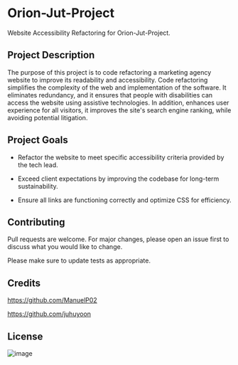 # Orion-Jut-Project

Website Accessibility Refactoring for Orion-Jut-Project.


## Project Description

The purpose of this project is to code refactoring a marketing agency website to improve its readability and accessibility.  Code refactoring simplifies the complexity of the web and implementation of the software. It eliminates redundancy, and it ensures that people with disabilities can access the website using assistive technologies. In addition, enhances user experience for all visitors, it improves the site's search engine ranking, while avoiding potential litigation. 


## Project Goals

-	Refactor the website to meet specific accessibility criteria provided by the tech lead.

-	Exceed client expectations by improving the codebase for long-term sustainability. 

-	 Ensure all links are functioning correctly and optimize CSS for efficiency.


## Contributing

Pull requests are welcome. For major changes, please open an issue first
to discuss what you would like to change.

Please make sure to update tests as appropriate.


## Credits

https://github.com/ManuelP02

https://github.com/juhuyoon


## License
![image](https://github.com/1SimonaM/Orion-Jut-Project/assets/162058040/b8195c79-89e9-42e2-a624-fa56a0017da8)
